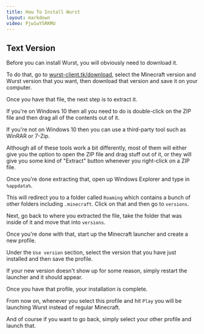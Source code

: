 ```yaml
---
title: How To Install Wurst
layout: markdown
video: Pjw1wYSRKMU
---
```

## Text Version
Before you can install Wurst, you will obviously need to download it.

To do that, go to [wurst-client.tk/download](https://www.wurst-client.tk/download/), select the Minecraft version and Wurst version that you want, then download that version and save it on your computer.

Once you have that file, the next step is to extract it.

If you're on Windows 10 then all you need to do is double-click on the ZIP file and then drag all of the contents out of it.

If you're not on Windows 10 then you can use a third-party tool such as WinRAR or 7-Zip.

Although all of these tools work a bit differently, most of them will either give you the option to open the ZIP file and drag stuff out of it, or they will give you some kind of "Extract" button whenever you right-click on a ZIP file.

Once you're done extracting that, open up Windows Explorer and type in `%appdata%`.

This will redirect you to a folder called `Roaming` which contains a bunch of other folders including `.minecraft`. Click on that and then go to `versions`.

Next, go back to where you extracted the file, take the folder that was inside of it and move that into `versions`.

Once you're done with that, start up the Minecraft launcher and create a new profile.

Under the `Use version` section, select the version that you have just installed and then save the profile.

If your new version doesn't show up for some reason, simply restart the launcher and it should appear.

Once you have that profile, your installation is complete.

From now on, whenever you select this profile and hit `Play` you will be launching Wurst instead of regular Minecraft.

And of course if you want to go back, simply select your other profile and launch that.
